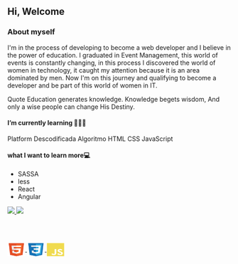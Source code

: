 ## Hi, Welcome 

### About myself

I'm in the process of developing to become a web developer and I believe in the power of education.
I graduated in Event Management, this world of events is constantly changing, in this process I discovered the world of women in technology,
it caught my attention because it is an area dominated by men.
 Now I'm on this journey and qualifying to become a developer and be part of this world of women in IT.
 
 Quote
Education generates knowledge.
Knowledge begets wisdom,
And only a wise people can change His Destiny.


#### I’m currently learning 👩🏾‍💻  
 Platform Descodificada
 Algoritmo
 HTML
 CSS
JavaScript

#### what I want to learn more💻  
- SASSA 
- less
- React 
- Angular


 <div>
  <a href="https://github.com/fafibarreto">
  <img height="180em" src="https://github-readme-stats.vercel.app/api?username=fafibarreto&show_icons=true&theme=highcontrast&include_all_commits=true&count_private=true"/>    
   <img height="180em" src="https://github-readme-stats.vercel.app/api/top-langs/?username=fafibarreto&layout=compact&langs_count=7&theme=highcontrast"/>
</div><br>

 ## 
 
 <div style="display: inline_block"><br>
  <img align="center" alt="fafi-HTML" height="30" width="40" src="https://raw.githubusercontent.com/devicons/devicon/master/icons/html5/html5-original.svg">
  <img align="center" alt="fafi-CSS" height="30" width="40" src="https://raw.githubusercontent.com/devicons/devicon/master/icons/css3/css3-original.svg">
   <img align="center" alt="fafi-Js" height="30" width="40" src="https://raw.githubusercontent.com/devicons/devicon/master/icons/javascript/javascript-plain.svg">
  
  
  
 
   
 

